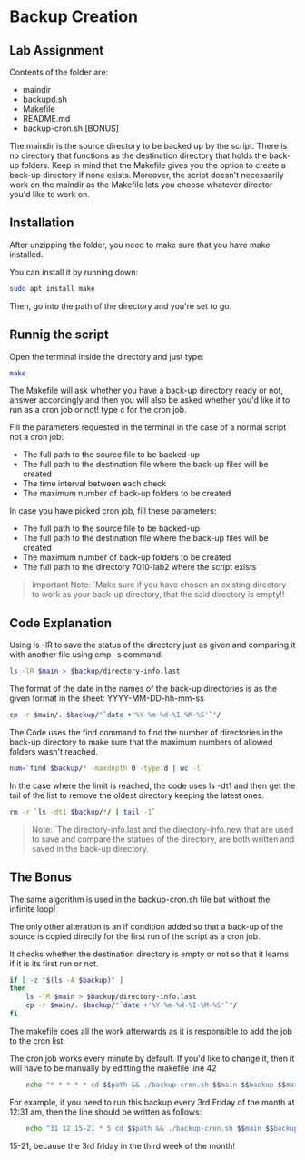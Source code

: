 # Backup Creation
## Lab Assignment

Contents of the folder are:
- maindir
- backupd.sh
- Makefile
- README.md
- backup-cron.sh  [BONUS]

The maindir is the source directory to be backed up by the script. There is no directory that functions as the destination directory that holds the back-up folders.  Keep in mind that the Makefile gives you the option to create a back-up directory if none exists. Moreover, the script doesn't necessarily work on the maindir as the Makefile lets you choose whatever director you'd like to work on. 

## Installation

After unzipping the folder, you need to make sure that you have make installed.

You can install it by running down: 

```sh
sudo apt install make
```

Then, go into the path of the directory and you're set to go.

## Runnig the script

Open the terminal inside the directory and just type: 

```sh
make
```

The Makefile will ask whether you have a back-up directory ready or not, answer accordingly and then you will also be asked whether you'd like it to run as a cron job or not! type c for the cron job.

Fill the parameters requested in the terminal in the case of a normal script not a cron job:
- The full path to the source file to be backed-up
- The full path to the destination file where the back-up files will be created
- The time interval between each check 
- The maximum number of back-up folders to be created

In case you have picked cron job, fill these parameters:
- The full path to the source file to be backed-up
- The full path to the destination file where the back-up files will be created
- The maximum number of back-up folders to be created
- The full path to the directory 7010-lab2 where the script exists

> Important Note: `Make sure if you have chosen an existing directory to work as your back-up directory, that the said directory is empty!!

## Code Explanation

Using ls -lR to save the status of the directory just as given and comparing it with another file using cmp -s command. 
```sh
ls -lR $main > $backup/directory-info.last
```
The format of the date in the names of the back-up directories is as the given format in the sheet: YYYY-MM-DD-hh-mm-ss
```sh
cp -r $main/. $backup/"`date +'%Y-%m-%d-%I-%M-%S'`"/
```
The Code uses the find command to find the number of directories in the back-up directory to make sure that the maximum numbers of allowed folders wasn't reached. 
```sh
num=`find $backup/* -maxdepth 0 -type d | wc -l`
```
In the case where the limit is reached, the code uses ls -dt1 and then get the tail of the list to remove the oldest directory keeping the latest ones.
```sh
rm -r `ls -dt1 $backup/*/ | tail -1`
```
> Note: `The directory-info.last and the directory-info.new that are used to save and compare the statues of the directory, are both written and saved in the back-up directory.

## The Bonus

The same algorithm is used in the backup-cron.sh file but without the infinite loop!

The only other alteration is an if condition added so that a back-up of the source is copied directly for the first run of the script as a cron job.

It checks whether the destination directory is empty or not so that it learns if it is its first run or not.
```sh
if [ -z "$(ls -A $backup)" ] 
then
    ls -lR $main > $backup/directory-info.last
    cp -r $main/. $backup/"`date +'%Y-%m-%d-%I-%M-%S'`"/
fi
```

The makefile does all the work afterwards as it is responsible to add the job to the cron list. 

The cron job works every minute by default. If you'd like to change it, then it will have to be manually by editting the makefile line 42
```sh
	echo "* * * * * cd $$path && ./backup-cron.sh $$main $$backup $$max" >> $$backup/mycron ;\
```

For example, if you need to run this backup every 3rd Friday
of the month at 12:31 am, then the line should be written as follows:
```sh
	echo "31 12 15-21 * 5 cd $$path && ./backup-cron.sh $$main $$backup $$max" >> $$backup/mycron ;\
```
15-21, because the 3rd friday in the third week of the month!